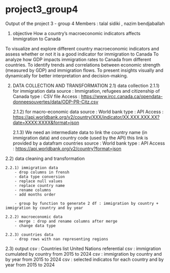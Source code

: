 # project3_group4
Output of the project 3 - group 4 
Members : talal sidiki , nazim bendjaballah


1) objective
How a country’s macroeconomic indicators affects Immigration to Canada

To visualize and explore different country macroeconomic indicators and assess whether or not it is a good indicator for immigration to Canada
To analyze how GDP impacts immigration rates to Canada from different countries.
To identify trends and correlations between economic strength (measured by GDP) and immigration flows.
To present insights visually and dynamically for better interpretation and decision-making.

2) DATA COLLECTION AND TRANSFORMATION
2.1) data collection
    2.1.1) for immigration data 
        source : Immigration, refugees and citizenship of Canada
        type : CSV file
        Access : https://www.ircc.canada.ca/opendata-donneesouvertes/data/ODP-PR-Citz.csv

    2.1.2) for macro-economic data 
        source : World bank
        type : API
        Access : https://api.worldbank.org/v2/country/XXX/indicator/XX.XXX.XXX.XX?date=XXXX:XXXX&format=json

    2.1.3) We need an intermediate data to link the country name (in immigration data) and country code (used by the API)
        this link is provided by a datafram countries 
        source : World bank
        type : API
        Access : https://api.worldbank.org/v2/country?format=json


2.2) data cleaning and transformation



    2.2.1) immigration data
        - drop columns in frensh
        - data type conversion
        - replace null values
        - replace country name
        - rename columns
        - add months order

        - group by function to generate 2 df : immigration by country + immigration by country and by year

    2.2.2) macroeconomic data
        - merge : drop and rename columns after merge
        - change data type

    2.2.3) countries data
        - drop rows with nan representing regions

2.3) output
csv : Countries list United Nations referential 
csv : immigration cumulated by country from 2015 to 2024
csv : immigration by country and by year from 2015 to 2024
csv : selected indicatos for each country and by year from 2015 to 2024